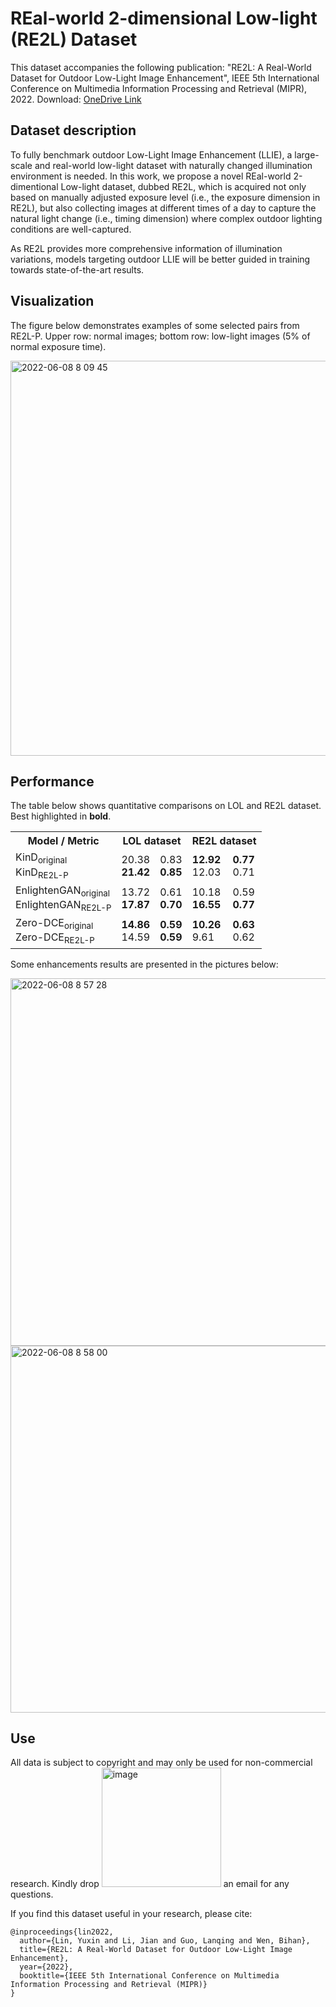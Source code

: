 # REal-world 2-dimensional Low-light (RE2L) Dataset
This dataset accompanies the following publication: "RE2L: A Real-World Dataset for Outdoor Low-Light Image Enhancement", IEEE 5th International Conference on Multimedia Information Processing and Retrieval (MIPR), 2022.
Download: <a href="https://entuedu-my.sharepoint.com/:f:/g/personal/liny0090_e_ntu_edu_sg/EgJt0AXkbe5AvbGIWuFTYsIBcoaXmgFAID4JQS594LkDjQ?e=alQmAl">OneDrive Link</a>
## Dataset description
To fully benchmark outdoor Low-Light Image Enhancement (LLIE), a large-scale and real-world low-light dataset with naturally changed illumination environment is needed. In this work, we propose a novel REal-world 2-dimentional Low-light dataset, dubbed RE2L, which is acquired not only based on manually adjusted exposure level (i.e., the exposure dimension in RE2L), but also collecting images at different times of a day to capture the natural light change (i.e., timing dimension) where complex outdoor lighting conditions are well-captured. 

As RE2L provides more comprehensive information of illumination variations, models targeting outdoor LLIE will be better guided in training towards state-of-the-art results.
## Visualization
The figure below demonstrates examples of some selected pairs from RE2L-P. Upper row: normal images; bottom row: low-light images (5% of normal exposure time).

<img width="632" alt="2022-06-08 8 09 45" src="https://user-images.githubusercontent.com/60025126/172612813-d3b125dc-805f-43da-8879-6a7f55873ba4.png">


## Performance
The table below shows quantitative comparisons on LOL and RE2L dataset. Best highlighted in <b>bold</b>.

<table>
    <tr>
        <th>Model / Metric</th>
        <th colspan="2">LOL dataset</th>
        <th colspan="2">RE2L dataset</th>
    </tr>
    <tr rowspan="2">
        <td>KinD<sub>original</sub><br/>KinD<sub>RE2L-P</sub></td>
        <td>20.38<br/><b>21.42</b></td>
        <td>0.83<br/><b>0.85</b></td>
        <td><b>12.92</b><br/>12.03</td>
        <td><b>0.77</b><br/>0.71</td>
    </tr>
    <tr rowspan="2">
        <td>EnlightenGAN<sub>original</sub><br/>EnlightenGAN<sub>RE2L-P</sub></td>
        <td>13.72<br/><b>17.87</b></td>
        <td>0.61<br/><b>0.70</b></td>
        <td>10.18<br/><b>16.55</b></td>
        <td>0.59<br/><b>0.77</b></td>
    </tr>
    <tr>
        <td>Zero-DCE<sub>original</sub><br/>Zero-DCE<sub>RE2L-P</sub></td>
        <td><b>14.86</b><br/>14.59</td>
        <td><b>0.59</b><br/><b>0.59</b></td>
        <td><b>10.26</b><br/>9.61</td>
        <td><b>0.63</b><br/>0.62</td>
    </tr>
</table>

Some enhancements results are presented in the pictures below:

<img width="588" alt="2022-06-08 8 57 28" src="https://user-images.githubusercontent.com/60025126/172622091-ce4e4170-58fe-4dd0-9e5a-03abbc58213e.png">

<img width="587" alt="2022-06-08 8 58 00" src="https://user-images.githubusercontent.com/60025126/172622206-b92a59d1-e4a3-4f3c-b135-34a982e0c7c5.png">

## Use
All data is subject to copyright and may only be used for non-commercial research. 
Kindly drop <img width="191" alt="image" src="https://user-images.githubusercontent.com/66542568/172624933-96c74dea-f2c4-4cdd-a7ac-1a901e2b9e1e.png">
 an email for any questions.

If you find this dataset useful in your research, please cite:
```
@inproceedings{lin2022,
  author={Lin, Yuxin and Li, Jian and Guo, Lanqing and Wen, Bihan},
  title={RE2L: A Real-World Dataset for Outdoor Low-Light Image Enhancement},
  year={2022},
  booktitle={IEEE 5th International Conference on Multimedia Information Processing and Retrieval (MIPR)}
}
```
